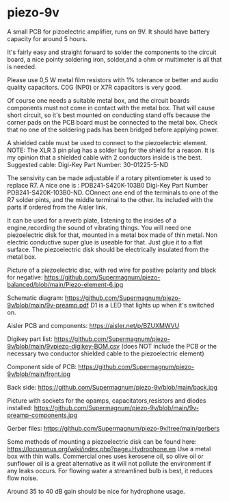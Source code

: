 # piezo-9v
A small PCB for pizoelectric amplifier, runs on 9V.
It should have battery capacity for around 5 hours.

It's fairly easy and straight forward to solder the components to the circuit board, a nice pointy soldering iron, solder,and a ohm or multimeter is all that is needed. 

Please use 0,5 W metal film resistors with 1% tolerance or better and audio quality capacitors.
C0G (NP0) or X7R capacitors is very good.

Of course one needs a suitable metal box, and the circuit boards components must not come in contact with the metal box. 
That will cause short circuit, so it's best mounted on conducting stand offs because the corner pads on the PCB board must be connected to the metal box.
Check that no one of the soldering pads has been bridged before applying power.

A shielded cable must be used to connect to the piezoelectric element.
NOTE:
The XLR 3 pin plug has a solder lug for the shield for a reason. It is my opinion that a shielded cable with 2 conductors inside is the best.
Suggested cable: Digi-Key Part Number: 30-01225-5-ND

The sensivity can be made adjustable if a rotary pitentiometer is used to replace R7.
A nice one is : PDB241-S420K-103B0 Digi-Key Part Number PDB241-S420K-103B0-ND. COnnect one end of the terminals to one of the R7 solder pints, and the middle terminal to the other. Its included with the parts if ordered from the Aisler link.

It can be used for a reverb plate, listening to the insides of a engine,recording the sound of vibrating things. 
You will need one piezoelectric disk for that, mounted in a metal box made of thin metal. Non electric conductive super glue is useable for that. Just glue it to a flat surface. 
The piezoelectric disk should be electrically insulated from the metal box.

Picture of a piezoelectric disc, with red wire for positive polarity and black for negative: https://github.com/Supermagnum/piezo-balanced/blob/main/Piezo-element-6.jpg


Schematic diagram:
https://github.com/Supermagnum/piezo-9v/blob/main/9v-preamp.pdf
D1 is a LED that lights up when it's switched on.

Aisler PCB and components:
https://aisler.net/p/BZUXMWVU

Digikey part list:
https://github.com/Supermagnum/piezo-9v/blob/main/9vpiezo-digikey-BOM.csv
(does NOT include the PCB or the necessary two conductor shielded cable to the piezoelectric element)

Component side of PCB:
https://github.com/Supermagnum/piezo-9v/blob/main/front.jpg

Back side:
https://github.com/Supermagnum/piezo-9v/blob/main/back.jpg

Picture with sockets for the opamps, capacitators,resistors and diodes installed:
https://github.com/Supermagnum/piezo-9v/blob/main/9v-preamp-components.jpg

Gerber files:
https://github.com/Supermagnum/piezo-9v/tree/main/gerbers

Some methods of mounting a piezoelectric disk can be found here:
https://locusonus.org/wiki/index.php?page=Hydrophone.en
Use a metal box with thin walls.
Commercial ones uses kerosene oil, so olive oil or sunflower oil is a great alternative as it will not pollute the environment if any leaks occurs.
For flowing water a streamlined bulb is best, it reduces flow noise.

Around 35 to 40 dB gain should be nice for hydrophone usage.


